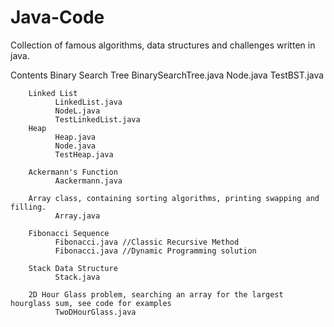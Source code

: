 # Java-Code
Collection of famous algorithms, data structures and challenges written in java. 

Contents 
        Binary Search Tree
              BinarySearchTree.java
              Node.java
              TestBST.java
              
        Linked List 
              LinkedList.java
              NodeL.java
              TestLinkedList.java
        Heap
              Heap.java
              Node.java
              TestHeap.java
              
        Ackermann's Function
              Aackermann.java
              
        Array class, containing sorting algorithms, printing swapping and filling. 
              Array.java
              
        Fibonacci Sequence
              Fibonacci.java //Classic Recursive Method
              Fibonacci.java //Dynamic Programming solution 
              
        Stack Data Structure 
              Stack.java
              
        2D Hour Glass problem, searching an array for the largest hourglass sum, see code for examples 
              TwoDHourGlass.java 
